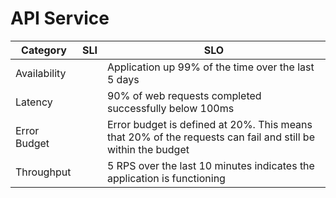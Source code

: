 # API Service

| Category     | SLI | SLO                                                                                                         |
|--------------|-----|-------------------------------------------------------------------------------------------------------------|
| Availability |     | Application up 99% of the time over the last 5 days                                                         |
| Latency      |     | 90% of web requests completed successfully below 100ms                                                      |
| Error Budget |     | Error budget is defined at 20%. This means that 20% of the requests can fail and still be within the budget |
| Throughput   |     | 5 RPS over the last 10 minutes indicates the application is functioning                                     |

